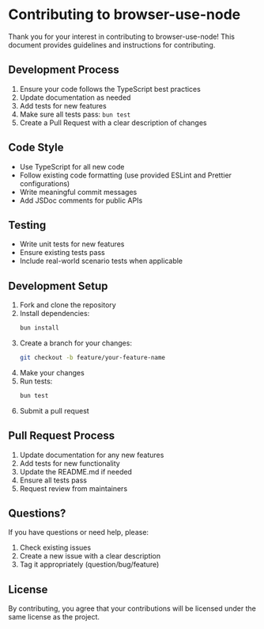 # Contributing to browser-use-node

Thank you for your interest in contributing to browser-use-node! This document provides guidelines and instructions for contributing.

## Development Process

1. Ensure your code follows the TypeScript best practices
2. Update documentation as needed
3. Add tests for new features
4. Make sure all tests pass: `bun test`
6. Create a Pull Request with a clear description of changes

## Code Style

- Use TypeScript for all new code
- Follow existing code formatting (use provided ESLint and Prettier configurations)
- Write meaningful commit messages
- Add JSDoc comments for public APIs

## Testing

- Write unit tests for new features
- Ensure existing tests pass
- Include real-world scenario tests when applicable

## Development Setup

1. Fork and clone the repository
2. Install dependencies:
   ```bash
   bun install
   ```
3. Create a branch for your changes:
   ```bash
   git checkout -b feature/your-feature-name
   ```
4. Make your changes
5. Run tests:
   ```bash
   bun test
   ```
6. Submit a pull request

## Pull Request Process

1. Update documentation for any new features
2. Add tests for new functionality
3. Update the README.md if needed
5. Ensure all tests pass
6. Request review from maintainers

## Questions?

If you have questions or need help, please:
1. Check existing issues
2. Create a new issue with a clear description
3. Tag it appropriately (question/bug/feature)

## License

By contributing, you agree that your contributions will be licensed under the same license as the project.
